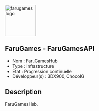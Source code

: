 <img src="https://i.goopics.net/x8mAQ.png" alt="farugames logo" width="100" height="100" />

## FaruGames - FaruGamesAPI

- Nom : FaruGamesHub
- Type : Infrastructure
- État : Progression continuelle
- Développeur(s) : 3DX900, ChocoIG

## Description
FaruGamesHub.
